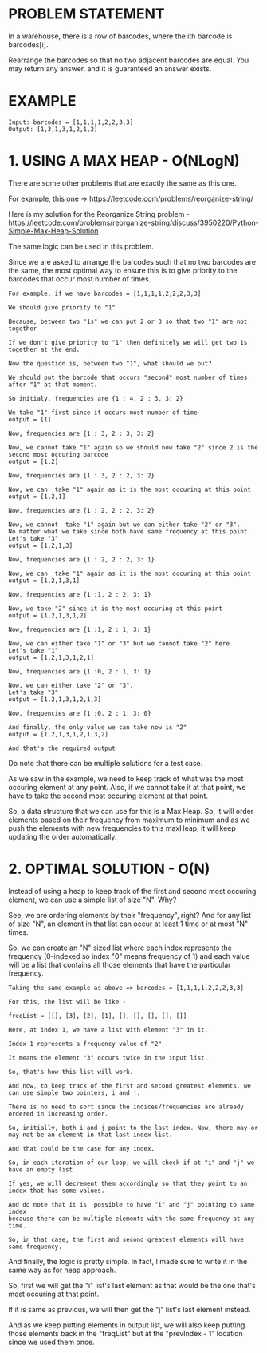 # PROBLEM STATEMENT

In a warehouse, there is a row of barcodes, where the ith barcode is barcodes[i].

Rearrange the barcodes so that no two adjacent barcodes are equal. You may return any answer, and it is guaranteed an answer exists.

# EXAMPLE

    Input: barcodes = [1,1,1,1,2,2,3,3]
    Output: [1,3,1,3,1,2,1,2]

# **1. USING A MAX HEAP - O(NLogN)**
There are some other problems that are exactly the same as this one. 

For example, this one -> https://leetcode.com/problems/reorganize-string/

Here is my solution for the Reorganize String problem - https://leetcode.com/problems/reorganize-string/discuss/3950220/Python-Simple-Max-Heap-Solution

The same logic can be used in this problem.

Since we are asked to arrange the barcodes such that no two barcodes are the same, the most optimal way to ensure this is to give priority to the barcodes that occur most number of times. 

	For example, if we have barcodes = [1,1,1,1,2,2,2,3,3]
	
	We should give priority to "1"
	
	Because, between two "1s" we can put 2 or 3 so that two "1" are not together
	
	If we don't give priority to "1" then definitely we will get two 1s together at the end.
	
	Now the question is, between two "1", what should we put?
	
	We should put the barcode that occurs "second" most number of times after "1" at that moment.
	
	So initialy, frequencies are {1 : 4, 2 : 3, 3: 2}
	
	We take "1" first since it occurs most number of time
	output = [1]
	
	Now, frequencies are {1 : 3, 2 : 3, 3: 2}
	
	Now, we cannot take "1" again so we should now take "2" since 2 is the second most occuring barcode
	output = [1,2]
	
	Now, frequencies are {1 : 3, 2 : 2, 3: 2}
	
	Now, we can  take "1" again as it is the most occuring at this point
	output = [1,2,1]
	
	Now, frequencies are {1 : 2, 2 : 2, 3: 2}
	
	Now, we cannot  take "1" again but we can either take "2" or "3". 
	No matter what we take since both have same frequency at this point
	Let's take "3"
	output = [1,2,1,3]
	
	Now, frequencies are {1 : 2, 2 : 2, 3: 1}
	
	Now, we can  take "1" again as it is the most occuring at this point
	output = [1,2,1,3,1]
	
	Now, frequencies are {1 :1, 2 : 2, 3: 1}
	
	Now, we take "2" since it is the most occuring at this point
	output = [1,2,1,3,1,2]
	
	Now, frequencies are {1 :1, 2 : 1, 3: 1}
	
	Now, we can either take "1" or "3" but we cannot take "2" here
	Let's take "1"
	output = [1,2,1,3,1,2,1]
	
	Now, frequencies are {1 :0, 2 : 1, 3: 1}
	
	Now, we can either take "2" or "3". 
	Let's take "3"
	output = [1,2,1,3,1,2,1,3]
	
	Now, frequencies are {1 :0, 2 : 1, 3: 0}
	
	And finally, the only value we can take now is "2"
	output = [1,2,1,3,1,2,1,3,2]
	
	And that's the required output
	
Do note that there can be multiple solutions for a test case. 

As we saw in the example, we need to keep track of what was the most occuring element at any point. Also, if we cannot take it at that point, we have to take the second most occuring element at that point.

So, a data structure that we can use for this is a Max Heap. So, it will order elements based on their frequency from maximum to minimum and as we push the elements with new frequencies to this maxHeap, it will keep updating the order automatically.

# **2. OPTIMAL SOLUTION - O(N)**

Instead of using a heap to keep track of the first and second most occuring element, we can use a simple list of size "N". Why?

See, we are ordering elements by their "frequency", right? And for any list of size "N", an element in that list can occur at least 1 time or at most "N" times. 

So, we can create an "N" sized list where each index represents the frequency (0-indexed so index "0" means frequency of 1) and each value will be a list that contains all those elements that have the particular frequency.

	Taking the same example as above => barcodes = [1,1,1,1,2,2,2,3,3]

	For this, the list will be like - 
	
	freqList = [[], [3], [2], [1], [], [], [], [], []]
	
	Here, at index 1, we have a list with element "3" in it.
	
	Index 1 represents a frequency value of "2"
	
	It means the element "3" occurs twice in the input list.
	
	So, that's how this list will work.
	
	And now, to keep track of the first and second greatest elements, we can use simple two pointers, i and j.
	
	There is no need to sort since the indices/frequencies are already ordered in increasing order.
	
	So, initially, both i and j point to the last index. Now, there may or may not be an element in that last index list.
	
	And that could be the case for any index. 
	
	So, in each iteration of our loop, we will check if at "i" and "j" we have an empty list
	
	If yes, we will decrement them accordingly so that they point to an index that has some values.
	
	And do note that it is  possible to have "i" and "j" pointing to same index 
	because there can be multiple elements with the same frequency at any time.
	
	So, in that case, the first and second greatest elements will have same frequency.
	
And finally, the logic is pretty simple. In fact, I made sure to write it in the same way as for heap approach.
	
So, first we will get the "i" list's last element as that would be the one that's most occuring at that point.

If it is same as previous, we will then get the "j" list's last element instead. 

And as we keep putting elements in output list, we will also keep putting those elements back in the "freqList"  but at the "prevIndex - 1" location since we used them once.